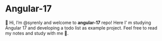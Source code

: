 # Angular-17

👋 Hi, I’m @syrenly and welcome to **angular-17** repo! Here I' m studying Angular 17 and developing a todo list as example project. Feel free to read my notes and study with me 🤗.
